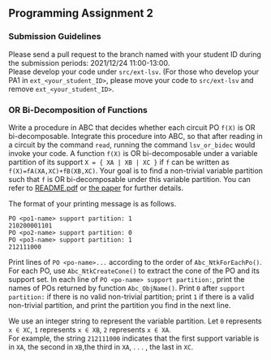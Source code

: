 ## Programming Assignment 2 

### Submission Guidelines
Please send a pull request to the branch named with your student ID during the submission periods: 2021/12/24 11:00-13:00.  
Please develop your code under `src/ext-lsv`. (For those who develop your PA1 in `ext_<your_student_ID>`, please move your code to `src/ext-lsv` and remove `ext_<your_student_ID>`.

### OR Bi-Decomposition of Functions
Write a procedure in ABC that decides whether each circuit PO `f(X)` is OR bi-decomposable. 
Integrate this procedure into ABC, so that after reading in a circuit by the command `read`, running the command `lsv_or_bidec` would invoke your code.
A function `f(X)` is OR bi-decomposable under a variable partition of its support `X = { XA | XB | XC }` if `f` can be written as `f(X)=fA(XA,XC)+fB(XB,XC)`. Your goal is to find a non-trivial variable partition such that `f` is OR bi-decomposable under this variable partition. 
You can refer to [README.pdf](./README.pdf) or [the paper](https://ieeexplore.ieee.org/document/4555896) for further details. 

The format of your printing message is as follows.
```
PO <po1-name> support partition: 1
210200001101
PO <po2-name> support partition: 0
PO <po3-name> support partition: 1
212111000
```
Print lines of `PO <po-name>...` according to the order of `Abc_NtkForEachPo()`.
For each PO, use `Abc_NtkCreateCone()` to extract the cone of the PO and its support set. 
In each line of `PO <po-name> support partition:`, print the names  of POs  returned  by  function `Abc_ObjName()`. Print  `0`  after  `support partition:` if there is no valid non-trivial partition; 
print `1` if there is a valid non-trivial partition, and print the partition you find in the next line.

We use an integer string to represent the variable partition. 
Let `0` represents `x ∈ XC`,  `1`  represents `x ∈ XB`,  `2`  represents `x ∈ XA`.  
For  example,  the  string `212111000` indicates that the first support variable is in `XA`, the second in `XB`,the third in `XA`, . . . , the last in `XC`.

